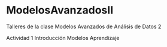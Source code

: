 # ModelosAvanzadosII

Talleres de la clase Modelos Avanzados de Análisis de Datos 2

Actividad 1
Introducción Modelos Aprendizaje 
